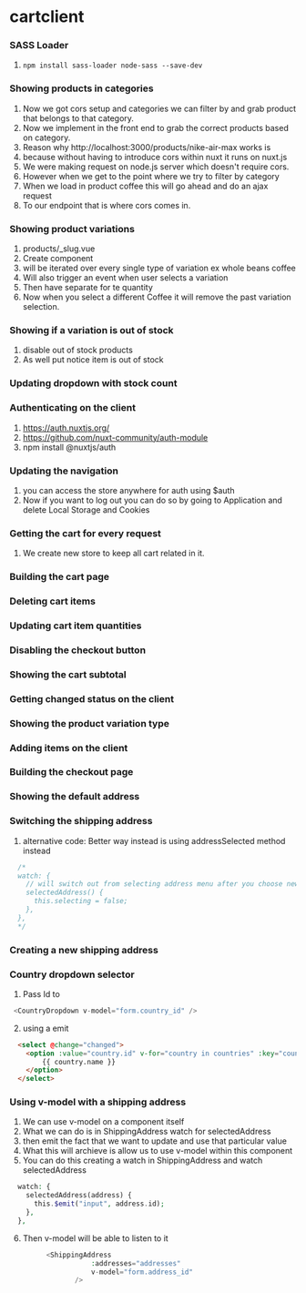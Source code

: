 # cartclient

### SASS Loader
1. `npm install sass-loader node-sass --save-dev`

### Showing products in categories
1. Now we got cors setup and categories we can filter by and grab product that belongs to that category.
2. Now we implement in the front end to grab the correct products based on category.
3. Reason why http://localhost:3000/products/nike-air-max works is
4. because without having to introduce cors within nuxt it runs on nuxt.js
5. We were making request on node.js server which doesn't require cors.
6. However when we get to the point where we try to filter by category
7. When we load in product coffee this will go ahead and do an ajax request
8. To our endpoint that is where cors comes in.

### Showing product variations
1. products/_slug.vue
2. Create component <ProductVariation />
3. will be iterated over every single type of variation ex whole beans coffee
4. Will also trigger an event when user selects a variation
5. Then have separate for te quantity
6. Now when you select a different Coffee it will remove the past variation selection.

### Showing if a variation is out of stock
1. disable out of stock products
2. As well put notice item is out of stock

### Updating dropdown with stock count

### Authenticating on the client
1. https://auth.nuxtjs.org/
2. https://github.com/nuxt-community/auth-module
3. npm install @nuxtjs/auth

### Updating the navigation
1. you can access the store anywhere for auth using $auth
2. Now if you want to log out you can do so by going to Application and delete Local Storage and Cookies
   
### Getting the cart for every request
1. We create new store to keep all cart related in it.

### Building the cart page

### Deleting cart items


### Updating cart item quantities

### Disabling the checkout button

### Showing the cart subtotal

### Getting changed status on the client

### Showing the product variation type

### Adding items on the client

### Building the checkout page

### Showing the default address

### Switching the shipping address
1. alternative code: Better way instead is using addressSelected method instead
```js
  /*
  watch: {
    // will switch out from selecting address menu after you choose new address
    selectedAddress() {
      this.selecting = false;
    },
  },
  */
 ```

 ### Creating a new shipping address

 ### Country dropdown selector
1. Pass Id to 
```js
 <CountryDropdown v-model="form.country_id" />
 ```
 2. using a emit
```html
  <select @change="changed">
    <option :value="country.id" v-for="country in countries" :key="country.id">
        {{ country.name }}
    </option>
  </select>
```

### Using v-model with a shipping address
1. We can use v-model on a component itself
2. What we can do is in ShippingAddress watch for selectedAddress 
3. then emit the fact that we want to update and use that particular value
4. What this will archieve is allow us to use v-model within this component
5. You can do this creating a watch in ShippingAddress and watch selectedAddress
```php
  watch: {
    selectedAddress(address) {
      this.$emit("input", address.id);
    },
  },
```
6. Then v-model will be able to listen to it
```php
         <ShippingAddress 
                    :addresses="addresses"
                    v-model="form.address_id"
                />
```